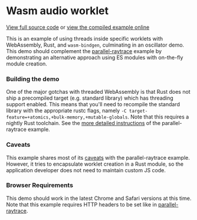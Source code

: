 # Wasm audio worklet

[View full source code][code] or [view the compiled example online][online]

[online]: https://wasm-bindgen.netlify.app/exbuild/wasm-audio-worklet/
[code]: https://github.com/rustwasm/wasm-bindgen/tree/master/examples/wasm-audio-worklet

This is an example of using threads inside specific worklets with WebAssembly,
Rust, and `wasm-bindgen`, culminating in an oscillator demo. This demo should
complement the [parallel-raytrace][parallel-raytrace] example by
demonstrating an alternative approach using ES modules with on-the-fly module
creation.

[parallel-raytrace]: https://rustwasm.github.io/docs/wasm-bindgen/examples/raytrace.html

### Building the demo

One of the major gotchas with threaded WebAssembly is that Rust does not ship a
precompiled target (e.g. standard library) which has threading support enabled.
This means that you'll need to recompile the standard library with the
appropriate rustc flags, namely
`-C target-feature=+atomics,+bulk-memory,+mutable-globals`.
Note that this requires a nightly Rust toolchain. See the [more detailed
instructions][build] of the parallel-raytrace example.

[build]: https://rustwasm.github.io/docs/wasm-bindgen/examples/raytrace.html#building-the-demo

### Caveats

This example shares most of its [caveats][caveats] with the parallel-raytrace
example. However, it tries to encapsulate worklet creation in a Rust module, so
the application developer does not need to maintain custom JS code.

[caveats]: https://rustwasm.github.io/docs/wasm-bindgen/examples/raytrace.html#caveats

### Browser Requirements

This demo should work in the latest Chrome and Safari versions at this time.
Note that this example requires HTTP headers to be set like in 
[parallel-raytrace][headers].

[headers]: https://rustwasm.github.io/docs/wasm-bindgen/examples/raytrace.html#browser-requirements
